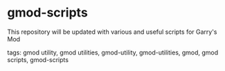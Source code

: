 # gmod-scripts
This repository will be updated with various and useful scripts for Garry's Mod

tags: gmod utility, gmod utilities, gmod-utility, gmod-utilities, gmod, gmod scripts, gmod-scripts
